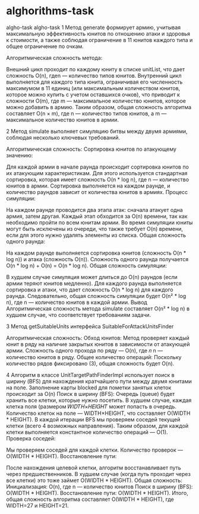 # alghorithms-task
algho-task
algho-task 1 Метод generate формирует армию, учитывая максимальную эффективность юнитов по отношению атаки и здоровья к стоимости, а также соблюдая ограничение в 11 юнитов каждого типа и общее ограничение по очкам.

Алгоритмическая сложность метода:

Внешний цикл проходит по каждому юниту в списке unitList, что дает сложность O(n), гдеn — количество типов юнитов. Внутренний цикл выполняется для каждого типа юнита, ограничивая его численность максимумом в 11 единиц (или максимальным количеством юнитов, которое можно купить с учетом оставшихся очков), что приводит к сложности O(m), где m — максимальное количество юнитов, которое можно добавить в армию. Таким образом, общая сложность алгоритма составляет O(n × m), где n — количество типов юнитов, а m — максимальное количество юнитов в армии.

2 Метод simulate выполняет симуляцию битвы между двумя армиями, соблюдая несколько ключевых требований.

Алгоритмическая сложность: Сортировка юнитов по атакующему значению:

Для каждой армии в начале раунда происходит сортировка юнитов по их атакующим характеристикам. Для этого используется стандартная сортировка, которая имеет сложность O(n * log n), где n — количество юнитов в армии. Сортировка выполняется на каждом раунде, и количество раундов зависит от количества юнитов в армиях. Процесс симуляции:

На каждом раунде проводится два этапа атак: сначала атакует одна армия, затем другая. Каждый этап обходится за O(n) времени, так как необходимо пройти по всем юнитам армии. Во время симуляции юниты могут быть исключены из очереди, что также требует O(n) времени, если для этого нужно удалять элементы из списка. Общая сложность одного раунда:

На каждом раунде выполняется сортировка юнитов (сложность O(n * log n)) и атака (сложность O(n)). Сложность одного раунда получается O(n * log n) + O(n) = O(n * log n). Общая сложность симуляции:

В худшем случае симуляция может длиться до O(n) раундов (если армии теряют юнитов медленно). Для каждого раунда выполняется сортировка и атаки, что дает сложность O(n * log n) для каждого раунда. Следовательно, общая сложность симуляции будет O(n² * log n), где n — количество юнитов в каждой армии. Вывод Алгоритмическая сложность метода simulate составляет O(n² * log n) в худшем случае, что соответствует требованиям задачи.

3 Метод getSuitableUnits интерфейса SuitableForAttackUnitsFinder

Алгоритмическая сложность: Обход юнитов: Метод проверяет каждый юнит в ряду на наличие закрытых юнитов в зависимости от атакующей армии. Сложность одного прохода по ряду — O(n), где 𝑛 n — количество юнитов в ряду. Общее количество операций: Поскольку количество рядов фиксировано (3), общая сложность будет O(n).

4 Алгоритм в классе UnitTargetPathFinderImpl использует поиск в ширину (BFS) для нахождения кратчайшего пути между двумя юнитами на поле. Заполнение карты blocked для пометки занятых клеток происходит за O(n) Поиск в ширину (BFS): Очередь (queue) будет хранить все клетки, которые нужно посетить. В худшем случае, каждая клетка поля (размером 𝑊𝐼𝐷𝑇𝐻×𝐻𝐸𝐼𝐺𝐻𝑇 может попасть в очередь. Количество клеток на поле — WIDTH×HEIGHT, что составляет O(WIDTH * HEIGHT). В каждой итерации BFS мы проверяем соседей текущей клетки (всего 4 возможных направления). Таким образом, для каждой клетки выполняется константное количество операций — O(1). Проверка соседей:

Мы проверяем соседей для каждой клетки. Количество проверок — O(WIDTH * HEIGHT). Восстановление пути:

После нахождения целевой клетки, алгоритм восстанавливает путь через предшественников. В худшем случае (когда путь проходит через все клетки) это тоже займет O(WIDTH * HEIGHT). Общая сложность: Инициализация: O(n), где n — количество юнитов Поиск в ширину (BFS): O(WIDTH * HEIGHT). Восстановление пути: O(WIDTH * HEIGHT). Итого, общая сложность алгоритма составляет O(WIDTH * HEIGHT), где WIDTH=27 и HEIGHT=21.
